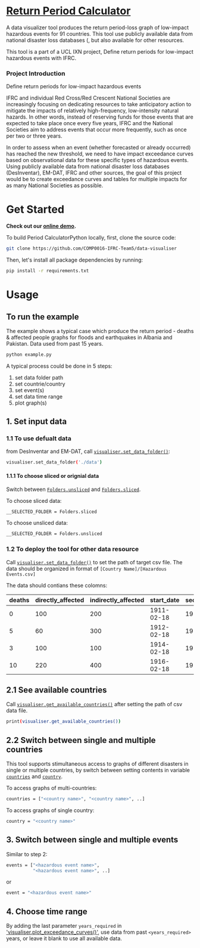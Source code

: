 # [Return Period Calculator](https://github.com/COMP0016-IFRC-Team5/data-visualiser) 

A data visualizer tool produces the return period-loss graph of low-impact hazardous events for 91 countries. This tool use publicly available data from national disaster loss databases (, but also available for other resources.  

This tool is a part of a UCL IXN project, Define return periods for low-impact hazardous events with IFRC. 

 

 ### Project Introduction 

Define return periods for low-impact hazardous events  

IFRC and individual Red Cross/Red Crescent National Societies are increasingly focusing on dedicating resources to take anticipatory action to mitigate the impacts of relatively high-frequency, low-intensity natural hazards. In other words, instead of reserving funds for those events that are expected to take place once every five years, IFRC and the National Societies aim to address events that occur more frequently, such as once per two or three years.  

In order to assess when an event (whether forecasted or already occurred) has reached the new threshold, we need to have impact exceedance curves based on observational data for these specific types of hazardous events. Using publicly available data from national disaster loss databases (DesInventar), EM-DAT, IFRC and other sources, the goal of this project would be to create exceedance curves and tables for multiple impacts for as many National Societies as possible. 

 

# Get Started 

**Check out our [online demo](https://github.com/COMP0016-IFRC-Team5/data-visualiser).** 

To build Period CalculatorPython locally, first, clone the source code:

```bash
git clone https://github.com/COMP0016-IFRC-Team5/data-visualiser
```


Then, let's install all package dependencies by running:

```bash
pip install -r requirements.txt
```

# Usage

## To run the example
The example shows a typical case which produce the return period - deaths & affected people graphs for floods and earthquakes in Albania and Pakistan. Data used from past 15 years.

```bash
python example.py
```
A typical process could be done in 5 steps:
1. set data folder path
2. set countrie/country
3. set event(s)
4. set data time range
5. plot graph(s) 

## 1. Set input data

 ### 1.1 To use defualt data
 from DesInventar and EM-DAT, call [`visualiser.set_data_folder()`](https://github.com/COMP0016-IFRC-Team5/data-visualiser/blob/main/example.py#L4):

 ```bash
 visualiser.set_data_folder('./data')
 ```


  #### 1.1.1 To choose sliced or orignial data 
  Switch between [`Folders.unsliced`](https://github.com/COMP0016-IFRC-Team5/data-visualiser/blob/main/visualiser/_config.py#L7) and [`Folders.sliced`](https://github.com/COMP0016-IFRC-Team5/data-visualiser/blob/main/visualiser/_config.py#L7).

  To choose sliced data:

  ```bash
  __SELECTED_FOLDER = Folders.sliced
  ```


  To choose unsliced data:

  ```bash
  __SELECTED_FOLDER = Folders.unsliced
  ```
 ### 1.2 To deploy the tool for other data resource
 Call [`visualiser.set_data_folder()`](https://github.com/COMP0016-IFRC-Team5/data-visualiser/blob/main/example.py#L4) to set the path of target csv file. The data should be organized in format of 
`[Country Name]/[Hazardous Events.csv]`

  The data should contians these colomns:
 
 | deaths         | directly_affected       | indirectly_affected	| start_date	 | secondary_end	 |
 |----------------|-------------------------|---------------------|-------------|----------------|
 | 0              | 100                     | 200               	 | 1911-02-18  | 1911-02-21     |
 | 5              | 60                      | 300               	 | 1912-02-18  | 1912-02-21     |
 | 3              | 100                     | 100               	 | 1914-02-18  | 1914-02-21     |
 | 10             | 220                     | 400               	 | 1916-02-18  | 1916-02-21     |



## 2.1 See available countries 
Call [`visualiser.get_available_countries()`](https://github.com/COMP0016-IFRC-Team5/data-visualiser/blob/main/example.py#L5) after setting the path of csv data file. 

```bash
print(visualiser.get_available_countries())
```


## 2.2 Switch between single and multiple countries
This tool supports stimultaneous access to graphs of different disasters in single or multiple countries, by switch between setting contents in variable [`countries`](https://github.com/COMP0016-IFRC-Team5/data-visualiser/blob/main/example.py#L6) and [`country`](https://github.com/COMP0016-IFRC-Team5/data-visualiser/blob/main/example.py#L7). 

To access graphs of multi-countries:

```bash
countries = ["<country name>", "<country name>", ..]
```


To access graphs of single country:

```bash
country = "<country name>"
```


## 3. Switch between single and multiple events

Similar to step 2:

```bash
events = ["<hazardous event name>",
          "<hazardous event name>", ..]
```

or

```bash
event = "<hazardous event name>"
```

## 4. Choose time range
By adding the last parameter `years_required` in ['visualiser.plot_exceedance_curves()'](https://github.com/COMP0016-IFRC-Team5/data-visualiser/blob/main/example.py#L17), use data from past `<years_required>` years, or leave it blank to use all available data.




